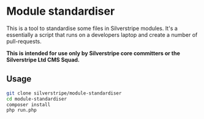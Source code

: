 # Module standardiser

This is a tool to standardise some files in Silverstripe modules. It's a essentially a script that runs on a developers laptop and create a number of pull-requests.

**This is intended for use only by Silverstripe core committers or the Silverstripe Ltd CMS Squad.**

## Usage

```bash
git clone silverstripe/module-standardiser
cd module-standardiser
composer install
php run.php
```
